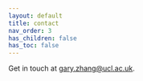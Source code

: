 ```yaml
---
layout: default
title: contact
nav_order: 3
has_children: false
has_toc: false
---
```


Get in touch at [gary.zhang@ucl.ac.uk](mailto:gary.zhang@ucl.ac.uk).
